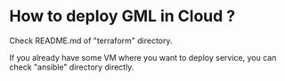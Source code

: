 
# How to deploy GML in Cloud ?

Check README.md of "terraform" directory.

If you already have some VM where you want to deploy service, you can check "ansible" directory directly.



